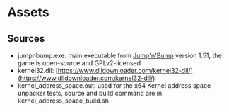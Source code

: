 # Assets

## Sources

- jumpnbump.exe: main executable from [Jump'n'Bump](https://www.icculus.org/jumpnbump/) version 1.51, the game is open-source and GPLv2-licensed
- kernel32.dll: [https://www.dlldownloader.com/kernel32-dll/](https://www.dlldownloader.com/kernel32-dll/)
- kernel_address_space.out: used for the x64 Kernel address space unpacker tests, source and build command are in kernel_address_space_build.sh
